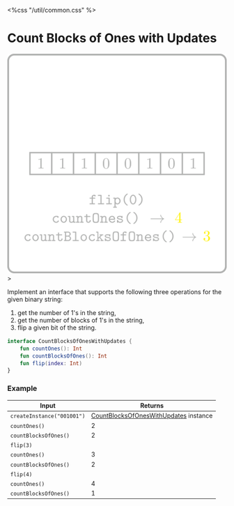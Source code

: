 <%css "/util/common.css" %>

# Count Blocks of Ones with Updates

<div class="logo">
    <img src="../../images/count_blocks_of_ones_with_updates_logo.png">
</div>>

Implement an interface that supports the following three operations
for the given binary string: 
   1. get the number of 1's in the string,
   2. get the number of blocks of 1's in the string,
   3. flip a given bit of the string.


```Kotlin
interface CountBlocksOfOnesWithUpdates {
    fun countOnes(): Int
    fun countBlocksOfOnes(): Int
    fun flip(index: Int)
}
```

### Example

<div class="sample">

| Input                      | Returns                                                                             |
|----------------------------|-------------------------------------------------------------------------------------|
| `createInstance("001001")` | [CountBlocksOfOnesWithUpdates](psi_element://CountBlocksOfOnesWithUpdates) instance |
| `countOnes()`              | 2                                                                                   |
| `countBlocksOfOnes()`      | 2                                                                                   |
| `flip(3)`                  |                                                                                     |
| `countOnes()`              | 3                                                                                   |
| `countBlocksOfOnes()`      | 2                                                                                   |
| `flip(4)`                  |                                                                                     |
| `countOnes()`              | 4                                                                                   |
| `countBlocksOfOnes()`      | 1                                                                                   |

</div>
